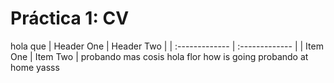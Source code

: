 # Práctica 1: CV
hola
que | Header One     | Header Two     |
| :------------- | :------------- |
| Item One       | Item Two       |
probando mas cosis
hola
flor
how
is
going
probando at home
yasss
